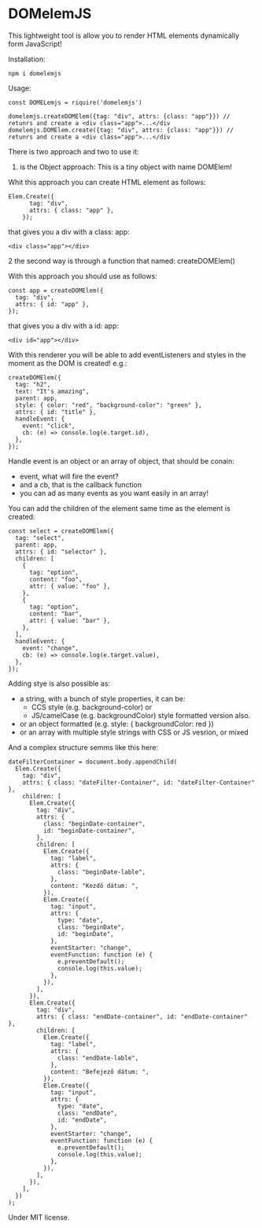 # DOMelemJS

This lightweight tool is allow you to render HTML elements dynamically form JavaScript!

Installation:

```
npm i domelemjs
```

Usage:

```
const DOMELemjs = riquire('domelemjs')

domelemjs.createDOMElem({tag: "div", attrs: {class: "app"}}) // retunrs and create a <div class="app">...</div
domelemjs.DOMElem.create({tag: "div", attrs: {class: "app"}}) // retunrs and create a <div class="app">...</div
```

There is two approach and two to use it:

1. is the Object approach:
   This is a tiny object with name DOMElem!

Whit this approach you can create HTML element as follows:

```
Elem.Create({
      tag: "div",
      attrs: { class: "app" },
    });
```

that gives you a div with a class: app:

```
<div class="app"></div>
```

2 the second way is through a function that named: createDOMElem()

With this approach you should use as follows:

```
const app = createDOMElem({
  tag: "div",
  attrs: { id: "app" },
});
```

that gives you a div with a id: app:

```
<div id="app"></div>
```

With this renderer you will be able to add eventListeners and styles in the moment as the DOM is created!
e.g.:

```
createDOMElem({
  tag: "h2",
  text: "It's amazing",
  parent: app,
  style: { color: "red", "background-color": "green" },
  attrs: { id: "title" },
  handleEvent: {
    event: "click",
    cb: (e) => console.log(e.target.id),
  },
});
```

Handle event is an object or an array of object, that should be conain:

- event, what will fire the event?
- and a cb, that is the callback function
- you can ad as many events as you want easily in an array!

You can add the children of the element same time as the element is created:

```
const select = createDOMElem({
  tag: "select",
  parent: app,
  attrs: { id: "selector" },
  children: [
    {
      tag: "option",
      content: "foo",
      attr: { value: "foo" },
    },
    {
      tag: "option",
      content: "bar",
      attr: { value: "bar" },
    },
  ],
  handleEvent: {
    event: "change",
    cb: (e) => console.log(e.target.value),
  },
});
```

Adding stye is also possible as:

- a string, with a bunch of style properties, it can be:
  - CCS style (e.g. background-color) or
  - JS/camelCase (e.g. backgroundColor) style formatted version also.
- or an object formatted (e.g. style: { backgroundColor: red })
- or an array with multiple style strings with CSS or JS vesrion, or mixed

And a complex structure semms like this here:

```
dateFilterContainer = document.body.appendChild(
  Elem.Create({
    tag: "div",
    attrs: { class: "dateFilter-Container", id: "dateFilter-Container" },
    children: [
      Elem.Create({
        tag: "div",
        attrs: {
          class: "beginDate-container",
          id: "beginDate-container",
        },
        children: [
          Elem.Create({
            tag: "label",
            attrs: {
              class: "beginDate-lable",
            },
            content: "Kezdő dátum: ",
          }),
          Elem.Create({
            tag: "input",
            attrs: {
              type: "date",
              class: "beginDate",
              id: "beginDate",
            },
            eventStarter: "change",
            eventFunction: function (e) {
              e.preventDefault();
              console.log(this.value);
            },
          }),
        ],
      }),
      Elem.Create({
        tag: "div",
        attrs: { class: "endDate-container", id: "endDate-container" },
        children: [
          Elem.Create({
            tag: "label",
            attrs: {
              class: "endDate-lable",
            },
            content: "Befejező dátum: ",
          }),
          Elem.Create({
            tag: "input",
            attrs: {
              type: "date",
              class: "endDate",
              id: "endDate",
            },
            eventStarter: "change",
            eventFunction: function (e) {
              e.preventDefault();
              console.log(this.value);
            },
          }),
        ],
      }),
    ],
  })
);
```

Under MIT license.
